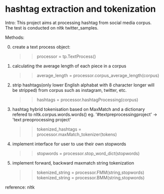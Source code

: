 # hashtag extraction and tokenization
Intro:
This project aims at processing hashtag from social media corpus.
The test is conducted on nltk twitter_samples. 


Methods:

0. create a text process object:

	>>processor = tp.TextProcess()

1. calculating the average length of each piece in a corpus

	>>average_length = processor.corpus_average_length(corpus)

2. strip hashtags(only lower English alphabat with 8 character longer will be stripped) from corpus such as instagram, twitter, etc.

	>>hashtags = processor.hashtagProcessing(corpus)

3. hashtag hybrid tokenisation based on MaxMatch and a dictionary refered to nltk.corpus.words.words()
   eg. '#textpreprocessingproject'   -> 'text preoprocessing project'
	
	>>tokenized_hashtags = processor.maxMatch_tokenizer(tokens)
 
4. implement interface for user to use their own stopwords

	>>stopwords = processor.stop_word_dict(stopwords)

5. implement forward, backward maxmatch string tokenization

	>>tokenized_string = processor.FMM(string,stopwords)
	>>tokenized_string = processor.BMM(string,stopwords)
   
reference:
nltk





